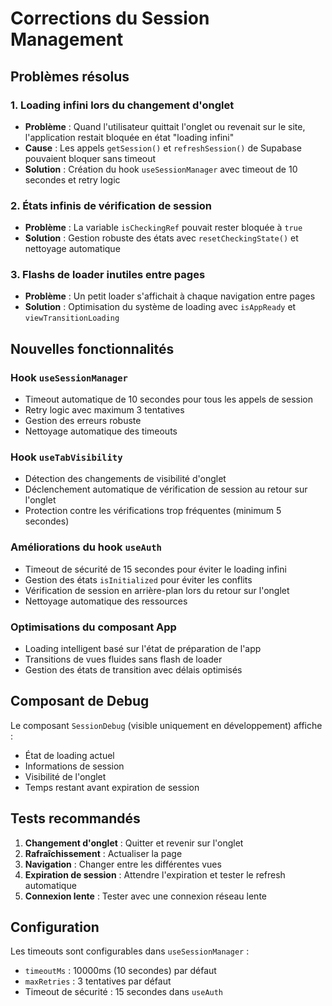 # Corrections du Session Management

## Problèmes résolus

### 1. Loading infini lors du changement d'onglet
- **Problème** : Quand l'utilisateur quittait l'onglet ou revenait sur le site, l'application restait bloquée en état "loading infini"
- **Cause** : Les appels `getSession()` et `refreshSession()` de Supabase pouvaient bloquer sans timeout
- **Solution** : Création du hook `useSessionManager` avec timeout de 10 secondes et retry logic

### 2. États infinis de vérification de session
- **Problème** : La variable `isCheckingRef` pouvait rester bloquée à `true`
- **Solution** : Gestion robuste des états avec `resetCheckingState()` et nettoyage automatique

### 3. Flashs de loader inutiles entre pages
- **Problème** : Un petit loader s'affichait à chaque navigation entre pages
- **Solution** : Optimisation du système de loading avec `isAppReady` et `viewTransitionLoading`

## Nouvelles fonctionnalités

### Hook `useSessionManager`
- Timeout automatique de 10 secondes pour tous les appels de session
- Retry logic avec maximum 3 tentatives
- Gestion des erreurs robuste
- Nettoyage automatique des timeouts

### Hook `useTabVisibility`
- Détection des changements de visibilité d'onglet
- Déclenchement automatique de vérification de session au retour sur l'onglet
- Protection contre les vérifications trop fréquentes (minimum 5 secondes)

### Améliorations du hook `useAuth`
- Timeout de sécurité de 15 secondes pour éviter le loading infini
- Gestion des états `isInitialized` pour éviter les conflits
- Vérification de session en arrière-plan lors du retour sur l'onglet
- Nettoyage automatique des ressources

### Optimisations du composant App
- Loading intelligent basé sur l'état de préparation de l'app
- Transitions de vues fluides sans flash de loader
- Gestion des états de transition avec délais optimisés

## Composant de Debug
Le composant `SessionDebug` (visible uniquement en développement) affiche :
- État de loading actuel
- Informations de session
- Visibilité de l'onglet
- Temps restant avant expiration de session

## Tests recommandés
1. **Changement d'onglet** : Quitter et revenir sur l'onglet
2. **Rafraîchissement** : Actualiser la page
3. **Navigation** : Changer entre les différentes vues
4. **Expiration de session** : Attendre l'expiration et tester le refresh automatique
5. **Connexion lente** : Tester avec une connexion réseau lente

## Configuration
Les timeouts sont configurables dans `useSessionManager` :
- `timeoutMs` : 10000ms (10 secondes) par défaut
- `maxRetries` : 3 tentatives par défaut
- Timeout de sécurité : 15 secondes dans `useAuth`
